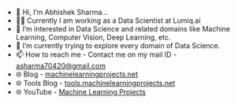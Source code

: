 - 👋 Hi, I’m Abhishek Sharma...
- 👨‍💻 Currently I am working as a Data Scientist at Lumiq.ai
- 👀 I’m interested in Data Science and related domains like Machine Learning, Computer Vision, Deep Learning, etc.
- 🌱 I’m currently trying to explore every domain of Data Science.
- 📫 How to reach me - Contact me on my mail ID - asharma70420@gmail.com
- 🌐 Blog - <a href='https://machinelearningprojects.net/'>machinelearningprojects.net</a>
- 🌐 Tools Blog - <a href='https://tools.machinelearningprojects.net/'>tools.machinelearningprojects.net</a>
- 🌐 YouTube - <a href='https://www.youtube.com/@machinelearningprojects'>Machine Learning Projects</a>


<!---
sharmaji27/sharmaji27 is a ✨ special ✨ repository because its `README.md` (this file) appears on your GitHub profile.
You can click the Preview link to take a look at your changes.
--->
